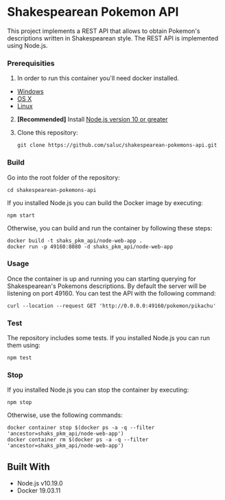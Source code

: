 # Shakespearean Pokemon API

This project implements a REST API that allows to obtain Pokemon's descriptions written in Shakespearean style. The REST API is implemented using Node.js.

### Prerequisities

1. In order to run this container you'll need docker installed.
* [Windows](https://docs.docker.com/windows/started)
* [OS X](https://docs.docker.com/mac/started/)
* [Linux](https://docs.docker.com/linux/started/)

2. **[Recommended]** Install [Node.js version 10 or greater][node]

3. Clone this repository:
    ```
    git clone https://github.com/saluc/shakespearean-pokemons-api.git
    ```

[node]: https://nodejs.org/

### Build
Go into the root folder of the repository:
```
cd shakespearean-pokemons-api
```

If you installed Node.js you can build the Docker image by executing:
```
npm start
```

Otherwise, you can build and run the container by following these steps:
```
docker build -t shaks_pkm_api/node-web-app .
docker run -p 49160:8080 -d shaks_pkm_api/node-web-app
```

### Usage

Once the container is up and running you can starting querying for Shakespearean's Pokemons descriptions.
By default the server will be listening on port 49160. You can test the API with the following command:
```
curl --location --request GET 'http://0.0.0.0:49160/pokemon/pikachu'
```

### Test
The repository includes some tests. If you installed Node.js you can run them using:
```
npm test
```

### Stop
If you installed Node.js you can stop the container by executing:
```
npm stop
```

Otherwise, use the following commands:
```
docker container stop $(docker ps -a -q --filter 'ancestor=shaks_pkm_api/node-web-app')
docker container rm $(docker ps -a -q --filter 'ancestor=shaks_pkm_api/node-web-app')
```

## Built With

* Node.js v10.19.0
* Docker 19.03.11
